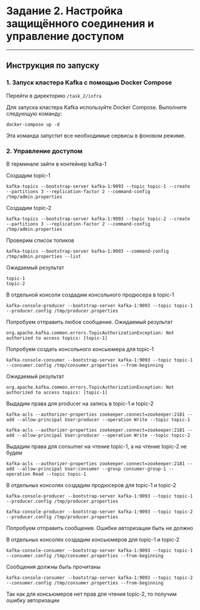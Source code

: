 # Задание 2. Настройка защищённого соединения и управление доступом

---

## Инструкция по запуску

### 1. Запуск кластера Kafka с помощью Docker Compose

Перейти в директорию `/task_2/infra`

Для запуска кластера Kafka используйте Docker Compose. Выполните следующую команду:
```
docker-compose up -d
```
Эта команда запустит все необходимые сервисы в фоновом режиме.

### 2. Управление доступом

В терминале зайти в контейнер kafka-1

Создадим topic-1
```
kafka-topics --bootstrap-server kafka-1:9093 --topic topic-1 --create --partitions 3 --replication-factor 2 --command-config /tmp/admin.properties
```
Создадим topic-2
```
kafka-topics --bootstrap-server kafka-1:9093 --topic topic-2 --create --partitions 3 --replication-factor 2 --command-config /tmp/admin.properties
```

Проверим список топиков
```
kafka-topics --bootstrap-server kafka-1:9093 --command-config /tmp/admin.properties --list
```
Ожидаемый результат
```
topic-1
topic-2
```

В отдельной консоли создадим консольного продюсера в topic-1
```
kafka-console-producer --bootstrap-server kafka-1:9093 --topic topic-1 --producer.config /tmp/producer.properties
```

Попробуем отправить любое сообщение.
Ожидаемый результат
```
org.apache.kafka.common.errors.TopicAuthorizationException: Not authorized to access topics: [topic-1]
```

Попробуем создать консольного консьюмера для topic-1
```
kafka-console-consumer --bootstrap-server kafka-1:9093 --topic topic-1 --consumer.config /tmp/consumer.properties --from-beginning
```

Ожидаемый результат
```
org.apache.kafka.common.errors.TopicAuthorizationException: Not authorized to access topics: [topic-1]
```

Выдадим права для producer на запись в topic-1 и topic-2
```
kafka-acls --authorizer-properties zookeeper.connect=zookeeper:2181 --add --allow-principal User:producer --operation Write --topic topic-1
```
```
kafka-acls --authorizer-properties zookeeper.connect=zookeeper:2181 --add --allow-principal User:producer --operation Write --topic topic-2
```

Выдадим права для consumer на чтение topic-1, а на чтение topic-2 не будем
```
kafka-acls --authorizer-properties zookeeper.connect=zookeeper:2181 --add --allow-principal User:consumer --group consumer-group-1 --operation Read --topic topic-1
```

В отдельных консолях создадим продюсеров для topic-1 и topic-2
```
kafka-console-producer --bootstrap-server kafka-1:9093 --topic topic-1 --producer.config /tmp/producer.properties
```
```
kafka-console-producer --bootstrap-server kafka-1:9093 --topic topic-2 --producer.config /tmp/producer.properties
```
Попробуем отправить сообщения. Ошибки авторизации быть не должно

В отдельных консолях создадим консьюмеров для topic-1 и topic-2
```
kafka-console-consumer --bootstrap-server kafka-1:9093 --topic topic-1 --consumer.config /tmp/consumer.properties --from-beginning
```
Сообщения должны быть прочитаны

```
kafka-console-consumer --bootstrap-server kafka-1:9093 --topic topic-2 --consumer.config /tmp/consumer.properties --from-beginning
```
Так как для консьюмеров нет прав для чтения topic-2, то получим ошибку авторизации
